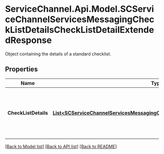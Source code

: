 # ServiceChannel.Api.Model.SCServiceChannelServicesMessagingCheckListDetailsCheckListDetailExtendedResponse
Object containing the details of a standard checklist.

## Properties

Name | Type | Description | Notes
------------ | ------------- | ------------- | -------------
**CheckListDetails** | [**List&lt;SCServiceChannelServicesMessagingCheckListDetailsCheckListDetailResponse&gt;**](SCServiceChannelServicesMessagingCheckListDetailsCheckListDetailResponse.md) | Details of a standard checklist including its parameters and configured questions. | [optional] 

[[Back to Model list]](../README.md#documentation-for-models) [[Back to API list]](../README.md#documentation-for-api-endpoints) [[Back to README]](../README.md)

